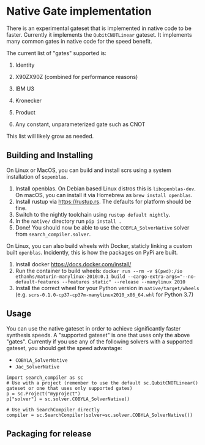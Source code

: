 # Native Gate implementation

There is an experimental gateset that is implemented in native code to be faster. Currently it
implements the `QubitCNOTLinear` gateset. It implements many common gates in native code for the
speed benefit.

The current list of "gates" supported is:

1. Identity

2. X90ZX90Z (combined for performance reasons)

3. IBM U3

4. Kronecker

5. Product

6. Any constant, unparameterized gate such as CNOT

This list will likely grow as needed.

## Building and Installing

On Linux or MacOS, you can build and install scrs using a system installation of s`openblas`.

1. Install openblas. On Debian based Linux distros this is `libopenblas-dev`.
   On macOS, you can install it via Homebrew as `brew install openblas`.
2. Install rustup via https://rustup.rs. The defaults for platform should be fine.
3. Switch to the nightly toolchain using `rustup default nightly`.
4. In the `native/` directory run `pip install .`
5. Done! You should now be able to use the `COBYLA_SolverNative` solver from `search_compiler.solver`.

On Linux, you can also build wheels with Docker, staticly linking a custom built `openblas`.
Incidently, this is how the packages on PyPi are built.

1. Install docker https://docs.docker.com/install/
3. Run the container to build wheels: `docker run --rm -v $(pwd):/io ethanhs/maturin-manylinux-2010:0.1 build --cargo-extra-args="--no-default-features --features static" --release --manylinux 2010`
4. Install the correct wheel for your Python version in `native/target/wheels` (e.g. `scrs-0.1.0-cp37-cp37m-manylinux2010_x86_64.whl` for Python 3.7)


## Usage
You can use the native gateset in order to achieve significantly faster synthesis speeds.
A "supported gateset" is one that uses only the above "gates". Currently if you use any of the
following solvers with a supported gateset, you should get the speed advantage:

 - `COBYLA_SolverNative`
 - `Jac_SolverNative`

```
import search_compiler as sc
# Use with a project (remember to use the default sc.QubitCNOTLinear() gateset or one that uses only supported gates)
p = sc.Project("myproject")
p["solver"] = sc.solver.COBYLA_SolverNative()

# Use with SearchCompiler directly
compiler = sc.SearchCompiler(solver=sc.solver.COBYLA_SolverNative())
```

## Packaging for release

